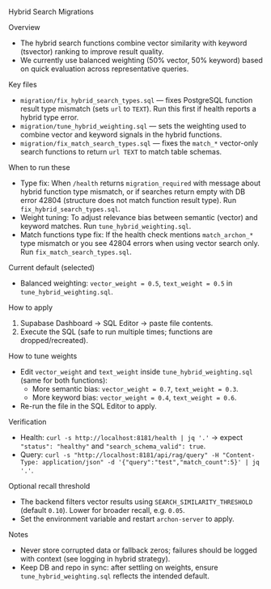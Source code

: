 Hybrid Search Migrations

Overview
- The hybrid search functions combine vector similarity with keyword (tsvector) ranking to improve result quality.
- We currently use balanced weighting (50% vector, 50% keyword) based on quick evaluation across representative queries.

Key files
- `migration/fix_hybrid_search_types.sql` — fixes PostgreSQL function result type mismatch (sets `url` to `TEXT`). Run this first if health reports a hybrid type error.
- `migration/tune_hybrid_weighting.sql` — sets the weighting used to combine vector and keyword signals in the hybrid functions.
- `migration/fix_match_search_types.sql` — fixes the `match_*` vector-only search functions to return `url TEXT` to match table schemas.

When to run these
- Type fix: When `/health` returns `migration_required` with message about hybrid function type mismatch, or if searches return empty with DB error 42804 (structure does not match function result type). Run `fix_hybrid_search_types.sql`.
- Weight tuning: To adjust relevance bias between semantic (vector) and keyword matches. Run `tune_hybrid_weighting.sql`.
- Match functions type fix: If the health check mentions `match_archon_*` type mismatch or you see 42804 errors when using vector search only. Run `fix_match_search_types.sql`.

Current default (selected)
- Balanced weighting: `vector_weight = 0.5`, `text_weight = 0.5` in `tune_hybrid_weighting.sql`.

How to apply
1) Supabase Dashboard → SQL Editor → paste file contents.
2) Execute the SQL (safe to run multiple times; functions are dropped/recreated).

How to tune weights
- Edit `vector_weight` and `text_weight` inside `tune_hybrid_weighting.sql` (same for both functions):
  - More semantic bias: `vector_weight = 0.7`, `text_weight = 0.3`.
  - More keyword bias: `vector_weight = 0.4`, `text_weight = 0.6`.
- Re-run the file in the SQL Editor to apply.

Verification
- Health: `curl -s http://localhost:8181/health | jq '.'` → expect `"status": "healthy"` and `"search_schema_valid": true`.
- Query: `curl -s "http://localhost:8181/api/rag/query" -H "Content-Type: application/json" -d '{"query":"test","match_count":5}' | jq '.'`.

Optional recall threshold
- The backend filters vector results using `SEARCH_SIMILARITY_THRESHOLD` (default `0.10`). Lower for broader recall, e.g. `0.05`.
- Set the environment variable and restart `archon-server` to apply.

Notes
- Never store corrupted data or fallback zeros; failures should be logged with context (see logging in hybrid strategy).
- Keep DB and repo in sync: after settling on weights, ensure `tune_hybrid_weighting.sql` reflects the intended default.

